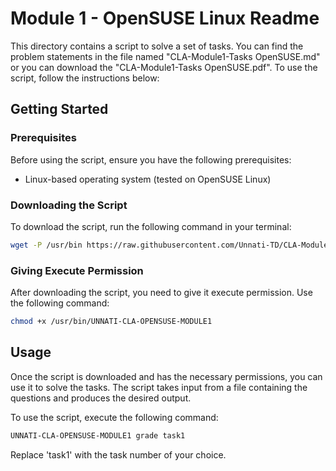 # Module 1 - OpenSUSE Linux Readme

This directory contains a script to solve a set of tasks. You can find the problem statements in the file named "CLA-Module1-Tasks OpenSUSE.md" or you can download the "CLA-Module1-Tasks OpenSUSE.pdf". To use the script, follow the instructions below:

## Getting Started

### Prerequisites

Before using the script, ensure you have the following prerequisites:

- Linux-based operating system (tested on OpenSUSE Linux)

### Downloading the Script

To download the script, run the following command in your terminal:

```bash
wget -P /usr/bin https://raw.githubusercontent.com/Unnati-TD/CLA-Modules/main/Module1/OpenSUSE_Linux/UNNATI-CLA-OPENSUSE-MODULE1
```

### Giving Execute Permission

After downloading the script, you need to give it execute permission. Use the following command:

```bash
chmod +x /usr/bin/UNNATI-CLA-OPENSUSE-MODULE1
```

## Usage

Once the script is downloaded and has the necessary permissions, you can use it to solve the tasks. The script takes input from a file containing the questions and produces the desired output.

To use the script, execute the following command:

```bash
UNNATI-CLA-OPENSUSE-MODULE1 grade task1
```

Replace 'task1' with the task number of your choice.

